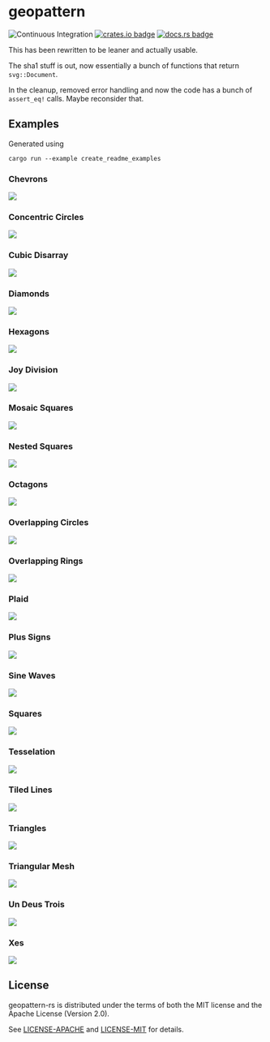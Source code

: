 # geopattern

![Continuous Integration](https://github.com/suyash/geopattern-rs/workflows/Continuous%20Integration/badge.svg) [![crates.io badge](https://img.shields.io/crates/v/geopattern.svg)](https://crates.io/crates/geopattern) [![docs.rs badge](https://docs.rs/geopattern/badge.svg)](https://docs.rs/geopattern)

This has been rewritten to be leaner and actually usable.

The sha1 stuff is out, now essentially a bunch of functions that return `svg::Document`.

In the cleanup, removed error handling and now the code has a bunch of `assert_eq!` calls. Maybe reconsider that.

## Examples

Generated using

```
cargo run --example create_readme_examples
```

### Chevrons

<img src="examples/readme/chevrons.svg">

### Concentric Circles

<img src="examples/readme/concentric_circles.svg">

### Cubic Disarray

<img src="examples/readme/cubic_disarray.svg">

### Diamonds

<img src="examples/readme/diamonds.svg">

### Hexagons

<img src="examples/readme/hexagons.svg">

### Joy Division

<img src="examples/readme/joy_division.svg">

### Mosaic Squares

<img src="examples/readme/mosaic_squares.svg">

### Nested Squares

<img src="examples/readme/nested_squares.svg">

### Octagons

<img src="examples/readme/octagons.svg">

### Overlapping Circles

<img src="examples/readme/overlapping_circles.svg">

### Overlapping Rings

<img src="examples/readme/overlapping_rings.svg">

### Plaid

<img src="examples/readme/plaid.svg">

### Plus Signs

<img src="examples/readme/plus_signs.svg">

### Sine Waves

<img src="examples/readme/sine_waves.svg">

### Squares

<img src="examples/readme/squares.svg">

### Tesselation

<img src="examples/readme/tesselation.svg">

### Tiled Lines

<img src="examples/readme/tiled_lines.svg">

### Triangles

<img src="examples/readme/triangles.svg">

### Triangular Mesh

<img src="examples/readme/triangular_mesh.svg">

### Un Deus Trois

<img src="examples/readme/un_deus_trois.svg">

### Xes

<img src="examples/readme/xes.svg">

## License

geopattern-rs is distributed under the terms of both the MIT license and the
Apache License (Version 2.0).

See [LICENSE-APACHE](LICENSE-APACHE) and [LICENSE-MIT](LICENSE-MIT) for details.
